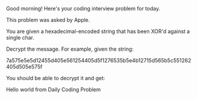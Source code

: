 Good morning! Here's your coding interview problem for today.

This problem was asked by Apple.

You are given a hexadecimal-encoded string that has been XOR'd against a single
char.

Decrypt the message. For example, given the string:

7a575e5e5d12455d405e561254405d5f1276535b5e4b12715d565b5c551262405d505e575f


You should be able to decrypt it and get:

Hello world from Daily Coding Problem



